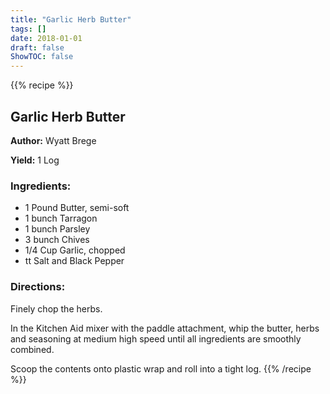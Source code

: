 ```yaml
---
title: "Garlic Herb Butter"
tags: []
date: 2018-01-01
draft: false
ShowTOC: false
---
```


{{% recipe %}}

## Garlic Herb Butter

**Author:** Wyatt Brege

**Yield:** 1 Log


### Ingredients:

-   1 Pound Butter, semi-soft
-   1 bunch Tarragon
-   1 bunch Parsley
-   3 bunch Chives
-   1/4 Cup Garlic, chopped
-   tt Salt and Black Pepper

### Directions: 

Finely chop the herbs.

In the Kitchen Aid mixer with the paddle attachment, whip the butter,
herbs and seasoning at medium high speed until all ingredients are
smoothly combined.

Scoop the contents onto plastic wrap and roll into a tight log.
{{% /recipe %}}
